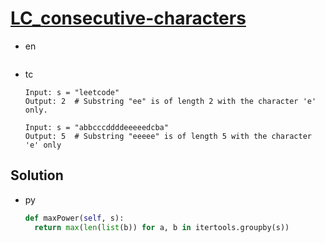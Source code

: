 # [LC_consecutive-characters](https://leetcode.com/problems/consecutive-characters)

* en

  ```en

  ```

* tc

  ```tc
  Input: s = "leetcode"
  Output: 2  # Substring "ee" is of length 2 with the character 'e' only.

  Input: s = "abbcccddddeeeeedcba"
  Output: 5  # Substring "eeeee" is of length 5 with the character 'e' only
  ```

## Solution

* py

  ```py
  def maxPower(self, s):
    return max(len(list(b)) for a, b in itertools.groupby(s))
  ```
